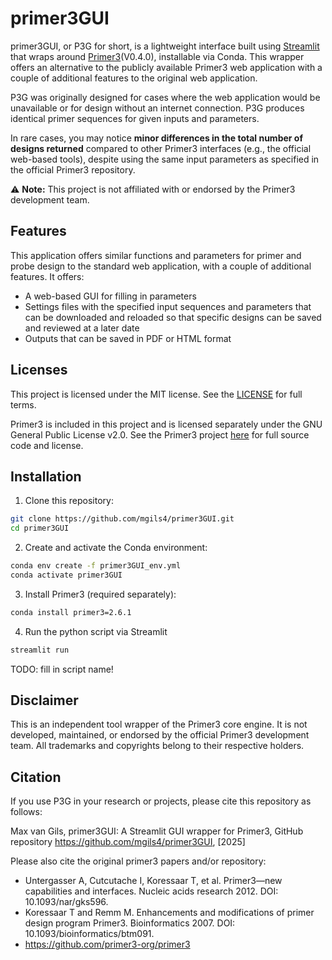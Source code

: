 # primer3GUI
primer3GUI, or P3G for short, is a lightweight interface built using [Streamlit](https://streamlit.io/) that wraps around [Primer3](https://github.com/primer3-org/primer3)(V0.4.0), installable via Conda. This wrapper offers an alternative to the publicly available Primer3 web application with a couple of additional features to the original web application.

P3G was originally designed for cases where the web application would be unavailable or for design without an internet connection. P3G produces identical primer sequences for given inputs and parameters.

In rare cases, you may notice **minor differences in the total number of designs returned** compared to other Primer3 interfaces (e.g., the official web-based tools), despite using the same input parameters as specified in the official Primer3 repository. 





⚠️ **Note:** This project is not affiliated with or endorsed by the Primer3 development team.


## Features
This application offers similar functions and parameters for primer and probe design to the standard web application, with a couple of additional features. It offers:
- A web-based GUI for filling in parameters 
- Settings files with the specified input sequences and parameters that can be downloaded and reloaded so that specific designs can be saved and reviewed at a later date
- Outputs that can be saved in PDF or HTML format


## Licenses
This project is licensed under the MIT license. See the [LICENSE](LICENSE) for full terms.

Primer3 is included in this project and is licensed separately under the GNU General Public License v2.0.
See the Primer3 project [here](https://github.com/primer3-org/primer3) for full source code and license.

## Installation

1. Clone this repository:
```bash
git clone https://github.com/mgils4/primer3GUI.git
cd primer3GUI
```

2. Create and activate the Conda environment:
```bash
conda env create -f primer3GUI_env.yml
conda activate primer3GUI
```

3. Install Primer3 (required separately):
```bash
conda install primer3=2.6.1
```

4. Run the python script via Streamlit
```bash
streamlit run 
```
TODO: fill in script name!


## Disclaimer
This is an independent tool wrapper of the Primer3 core engine.
It is not developed, maintained, or endorsed by the official Primer3 development team.
All trademarks and copyrights belong to their respective holders. 

## Citation 
If you use P3G in your research or projects, please cite this repository as follows:

Max van Gils, primer3GUI: A Streamlit GUI wrapper for Primer3, GitHub repository
https://github.com/mgils4/primer3GUI, [2025]

Please also cite the original primer3 papers and/or repository:  
- Untergasser A, Cutcutache I, Koressaar T, et al. Primer3—new capabilities and interfaces. Nucleic acids research 2012. DOI: 10.1093/nar/gks596.
- Koressaar T and Remm M. Enhancements and modifications of primer design program Primer3. Bioinformatics 2007. DOI: 10.1093/bioinformatics/btm091.
- https://github.com/primer3-org/primer3